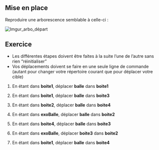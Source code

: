 ﻿## Mise en place
Reproduire une arborescence semblable à celle-ci :

![Imgur_arbo_départ](https://imgur.com/pmsbn03.png)


## Exercice
* Les différentes étapes doivent être faites à la suite l’une de l’autre sans rien “réinitialiser”
* Vos déplacements doivent se faire en une seule ligne de commande (autant pour changer votre répertoire courant que pour déplacer votre cible)

1.  En étant dans **boite1**, déplacer **balle** dans **boite1**
    
2.  En étant dans **boite1**, déplacer **balle** dans **boite3**
    
3.  En étant dans **boite2**, déplacer **balle** dans **boite4**
    
4.  En étant dans **exoBalle**, déplacer **balle** dans **boite2**
    
5.  En étant dans **boite4**, déplacer **balle** dans **boite3**
    
6.  En étant dans **exoBalle**, déplacer **boite3** dans **boite2**
    
7. En étant dans **boite1**, déplacer **balle** dans **boite4**

